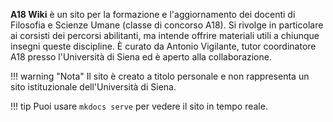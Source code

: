 **A18 Wiki** è un sito per la formazione e l'aggiornamento dei docenti di Filosofia e Scienze Umane (classe di concorso A18).
Si rivolge in particolare ai corsisti dei percorsi abilitanti, ma intende offrire materiali utili a chiunque insegni queste discipline.
È curato da Antonio Vigilante, tutor coordinatore A18 presso l'Università di Siena ed è aperto alla collaborazione.

!!! warning "Nota" 
    Il sito è creato a titolo personale e non rappresenta un sito istituzionale dell'Università di Siena.

!!! tip 
    Puoi usare `mkdocs serve` per vedere il sito in tempo reale.
